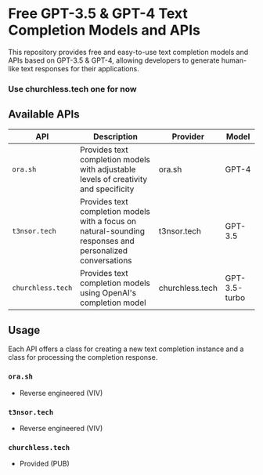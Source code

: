# Free GPT-3.5 & GPT-4 Text Completion Models and APIs

This repository provides free and easy-to-use text completion models and APIs based on GPT-3.5 & GPT-4, allowing developers to generate human-like text responses for their applications.

### Use churchless.tech one for now

## Available APIs

| API | Description | Provider | Model |
| --- | --- | --- | --- |
| `ora.sh` | Provides text completion models with adjustable levels of creativity and specificity | ora.sh | GPT-4 |
| `t3nsor.tech` | Provides text completion models with a focus on natural-sounding responses and personalized conversations | t3nsor.tech | GPT-3.5 |
| `churchless.tech` | Provides text completion models using OpenAI's completion model | churchless.tech | GPT-3.5-turbo |

## Usage

Each API offers a class for creating a new text completion instance and a class for processing the completion response.

### `ora.sh`

- Reverse engineered (VIV)

### `t3nsor.tech`

- Reverse engineered (VIV)

### `churchless.tech`

- Provided (PUB)
